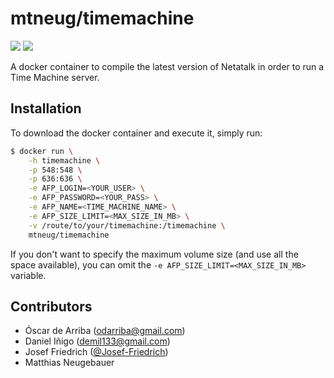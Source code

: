 # mtneug/timemachine

[![](https://images.microbadger.com/badges/version/mtneug/timemachine.svg)](https://hub.docker.com/r/mtneug/timemachine/) [![](https://images.microbadger.com/badges/image/mtneug/timemachine.svg)](http://microbadger.com/images/mtneug/timemachine)

A docker container to compile the latest version of Netatalk in order to run a Time Machine server.

## Installation

To download the docker container and execute it, simply run:

```sh
$ docker run \
    -h timemachine \
    -p 548:548 \
    -p 636:636 \
    -e AFP_LOGIN=<YOUR_USER> \
    -e AFP_PASSWORD=<YOUR_PASS> \
    -e AFP_NAME=<TIME_MACHINE_NAME> \
    -e AFP_SIZE_LIMIT=<MAX_SIZE_IN_MB> \
    -v /route/to/your/timemachine:/timemachine \
    mtneug/timemachine
```

If you don't want to specify the maximum volume size (and use all the space available), you can omit the `-e AFP_SIZE_LIMIT=<MAX_SIZE_IN_MB>` variable.

## Contributors

* Óscar de Arriba (odarriba@gmail.com)
* Daniel Iñigo (demil133@gmail.com)
* Josef Friedrich ([@Josef-Friedrich](https://github.com/Josef-Friedrich))
* Matthias Neugebauer
